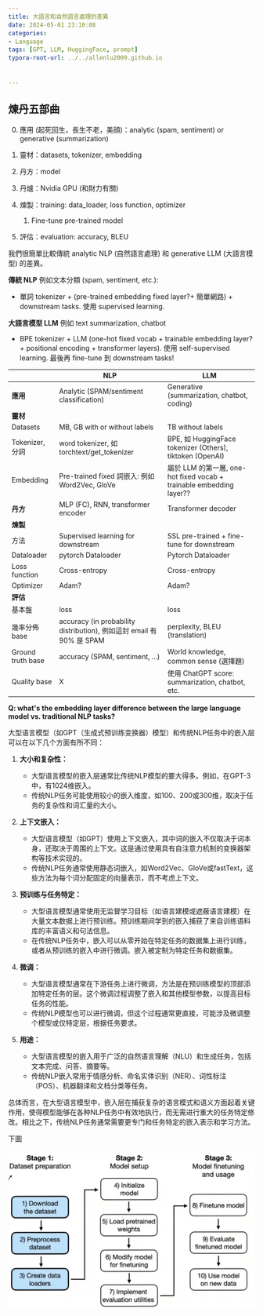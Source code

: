 ```yaml
---
title: 大語言和自然語言處理的差異
date: 2024-05-01 23:10:08
categories:
- Language
tags: [GPT, LLM, HuggingFace, prompt]
typora-root-url: ../../allenlu2009.github.io


---
```






## 煉丹五部曲

0. 應用 (起死回生，長生不老，美顔)：analytic (spam, sentiment) or generative (summarization)

1. 靈材：datasets, tokenizer, embedding

2. 丹方：model

3. 丹爐：Nvidia GPU (和財力有關)

4. 煉製：training:  data_loader, loss function, optimizer
   1. Fine-tune pre-trained model

5. 評估：evaluation:  accuracy,  BLEU



我們很簡單比較傳統 analytic NLP (自然語言處理) 和 generative LLM (大語言模型) 的差異。

**傳統 NLP** 例如文本分類 (spam, sentiment, etc.):

* 單詞 tokenizer +  (pre-trained embedding fixed layer?+  簡單網路) + downstream tasks.   使用 supervised learning.   

**大語言模型 LLM**  例如 text summarization, chatbot  

* BPE tokenizer +  LLM (one-hot fixed vocab + trainable embedding layer? + positional encoding + transformer layers).  使用 self-supervised learning.  最後再 fine-tune 到 downstream tasks!



|                   | NLP                                                          | LLM                                                          |
| ----------------- | ------------------------------------------------------------ | ------------------------------------------------------------ |
| **應用**          | Analytic (SPAM/sentiment classification)                     | Generative (summarization, chatbot, coding)                  |
| **靈材**          |                                                              |                                                              |
| Datasets          | MB, GB with or without labels                                | TB without labels                                            |
| Tokenizer, 分詞   | word tokenizer, 如 torchtext/get_tokenizer                   | BPE, 如 HuggingFace tokenizer (Others), tiktoken (OpenAI)    |
| Embedding         | Pre-trained fixed 詞嵌入:  例如 Word2Vec,  GloVe             | 屬於 LLM 的第一層,  one-hot fixed vocab + trainable embedding layer?? |
| **丹方**          | MLP (FC), RNN, transformer encoder                           | Transformer decoder                                          |
| **煉製**          |                                                              |                                                              |
| 方法              | Supervised learning for downstream                           | SSL pre-trained + fine-tune for downstream                   |
| Dataloader        | pytorch Dataloader                                           | Pytorch Dataloader                                           |
| Loss function     | Cross-entropy                                                | Cross-entropy                                                |
| Optimizer         | Adam?                                                        | Adam?                                                        |
| **評估**          |                                                              |                                                              |
| 基本盤            | loss                                                         | loss                                                         |
| 幾率分佈 base     | accuracy (in probability distribution), 例如這封 email 有 90% 是 SPAM | perplexity, BLEU (translation)                               |
| Ground truth base | accuracy (SPAM, sentiment, ...)                              | World knowledge, common sense (選擇題)                       |
| Quality base      | X                                                            | 使用 ChatGPT score: summarization,  chatbot, etc.            |



**Q: what's the embedding layer difference between the large language model vs. traditional NLP tasks?**

大型语言模型（如GPT（生成式预训练变换器）模型）和传统NLP任务中的嵌入层可以在以下几个方面有所不同：

1. **大小和复杂性：**
   - 大型语言模型的嵌入层通常比传统NLP模型的要大得多。例如，在GPT-3中，有1024维嵌入。
   - 传统NLP任务可能使用较小的嵌入维度，如100、200或300维，取决于任务的复杂性和词汇量的大小。

2. **上下文嵌入：**
   - 大型语言模型（如GPT）使用上下文嵌入，其中词的嵌入不仅取决于词本身，还取决于周围的上下文。这是通过使用具有自注意力机制的变换器架构等技术实现的。
   - 传统NLP任务通常使用静态词嵌入，如Word2Vec、GloVe或fastText，这些方法为每个词分配固定的向量表示，而不考虑上下文。

3. **预训练与任务特定：**
   - 大型语言模型通常使用无监督学习目标（如语言建模或遮蔽语言建模）在大量文本数据上进行预训练。预训练期间学到的嵌入捕获了来自训练语料库的丰富语义和句法信息。
   - 在传统NLP任务中，嵌入可以从零开始在特定任务的数据集上进行训练，或者从预训练的嵌入中进行微调。嵌入被定制为特定任务和数据集。

4. **微调：**
   - 大型语言模型通常在下游任务上进行微调，方法是在预训练模型的顶部添加特定任务的层。这个微调过程调整了嵌入和其他模型参数，以提高目标任务的性能。
   - 传统NLP模型也可以进行微调，但这个过程通常更直接，可能涉及微调整个模型或仅特定层，根据任务要求。

5. **用途：**
   - 大型语言模型的嵌入用于广泛的自然语言理解（NLU）和生成任务，包括文本完成、问答、摘要等。
   - 传统NLP嵌入常用于情感分析、命名实体识别（NER）、词性标注（POS）、机器翻译和文档分类等任务。

总体而言，在大型语言模型中，嵌入层在捕获复杂的语言模式和语义方面起着关键作用，使得模型能够在各种NLP任务中有效地执行，而无需进行重大的任务特定修改。相比之下，传统NLP任务通常需要更专门和任务特定的嵌入表示和学习方法。



下圖



<img src="/media/image-20240506214307999.png" alt="image-20240506214307999" style="zoom:50%;" />
